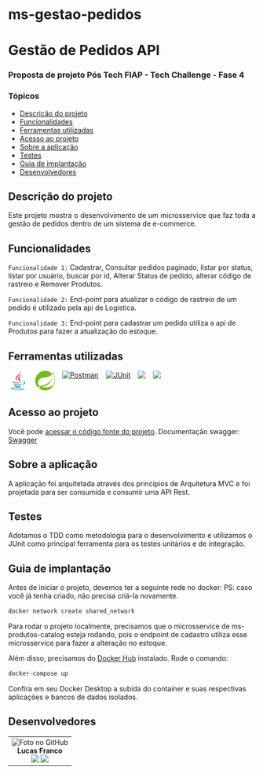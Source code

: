 # ms-gestao-pedidos

# Gestão de Pedidos API

### Proposta de projeto Pós Tech FIAP - Tech Challenge - Fase 4

### Tópicos

- [Descrição do projeto](#descrição-do-projeto)
- [Funcionalidades](#funcionalidades)
- [Ferramentas utilizadas](#ferramentas-utilizadas)
- [Acesso ao projeto](#acesso-ao-projeto)
- [Sobre a aplicação](#sobre-a-aplicação)
- [Testes](#testes)
- [Guia de implantação](#guia-de-implantação)
- [Desenvolvedores](#desenvolvedores)

## Descrição do projeto

<p align="justify">
Este projeto mostra o desenvolvimento de um microsservice que faz toda a gestão de pedidos dentro de um sistema de e-commerce.
</p>

## Funcionalidades

`Funcionalidade 1:` Cadastrar, Consultar pedidos paginado, listar por status, listar por usuário, buscar por id, Alterar Status de pedido, alterar código de rastreio e Remover Produtos.

`Funcionalidade 2:` End-point para atualizar o código de rastreio de um pedido é utilizado pela api de Logistica.

`Funcionalidade 3:` End-point para cadastrar um pedido utiliza a api de Produtos para fazer a atualização do estoque.

## Ferramentas utilizadas
<div style="display: flex; gap: 15px">
<a href="https://www.java.com" target="_blank"> 
    <img src="https://raw.githubusercontent.com/devicons/devicon/master/icons/java/java-original.svg" alt="Java" width="40" height="40"/> 
</a>

<a href="https://spring.io/" target="_blank"> 
    <img src="https://raw.githubusercontent.com/devicons/devicon/master/icons/spring/spring-original.svg" alt="Spring" width="40" height="40"/> 
</a>

<a href="https://www.postman.com/" target="_blank"> 
    <img src="https://cdn.jsdelivr.net/gh/devicons/devicon@latest/icons/postman/postman-original.svg" alt="Postman" width="40" /> 
</a>

<a href="https://junit.org/junit5/" target="_blank"> 
    <img src="https://camo.githubusercontent.com/47ab606787e47aee8033b92c8f1d05c0e74b9b81904550f35a8f54e39f6c993b/68747470733a2f2f6a756e69742e6f72672f6a756e6974352f6173736574732f696d672f6a756e6974352d6c6f676f2e706e67" alt="JUnit" width="40" height="40"/> 
</a>

<a href="https://www.postgresql.org/" target="_blank">
    <img src="https://cdn.jsdelivr.net/gh/devicons/devicon@latest/icons/postgresql/postgresql-plain.svg" width="40"/>
</a>

<a href="https://www.docker.com/" target="_blank">
    <img src="https://cdn.jsdelivr.net/gh/devicons/devicon@latest/icons/docker/docker-plain.svg" width="40"/>
</a>

</div>


## Acesso ao projeto

Você pode [acessar o código fonte do projeto](https://github.com/Grupo23TC/ms-gestao-pedidos).
Documentação swagger: [Swagger](http://localhost:8080/ms-gestao-pedidos.html)

## Sobre a aplicação

A aplicação foi arquitetada através dos princípios de Arquitetura MVC e foi projetada para ser consumida e consumir uma API Rest.

## Testes
Adotamos o TDD como metodologia para o desenvolvimento e utilizamos o JUnit como principal ferramenta para os testes
unitários e de integração.

## Guia de implantação
Antes de iniciar o projeto, devemos ter a seguinte rede no docker:
PS: caso você já tenha criado, não precisa criá-la novamente.

```bash
docker network create shared_network
```
Para rodar o projeto localmente, precisamos que o microsservice de ms-produtos-catalog esteja rodando, pois o endpoint de cadastro utiliza esse microsservice para fazer a alteração no estoque.

Além disso, precisamos do  [Docker Hub](https://www.docker.com/) instalado.
Rode o comando: 
``` bash
docker-compose up
```
Confira em seu Docker Desktop a subida do container e suas respectivas aplicações e bancos de dados isolados.

## Desenvolvedores
<table align="center">
  <tr>
    <td align="center">
      <div>
        <img src="https://avatars.githubusercontent.com/LucasFrancoBN" width="120px;" alt="Foto no GitHub" class="profile"/><br>
          <b> Lucas Franco   </b><br>
            <a href="https://www.linkedin.com/in/lucas-franco-barbosa-navarro-a51937221/" alt="Linkedin"><img src="https://img.shields.io/badge/LinkedIn-0077B5?style=for-the-badge&logo=linkedin&logoColor=white" height="20"></a>
            <a href="https://github.com/LucasFrancoBN" alt="Github"><img src="https://img.shields.io/badge/GitHub-100000?style=for-the-badge&logo=github&logoColor=white" height="20"></a>
      </div>
    </td>
  </tr>
</table>